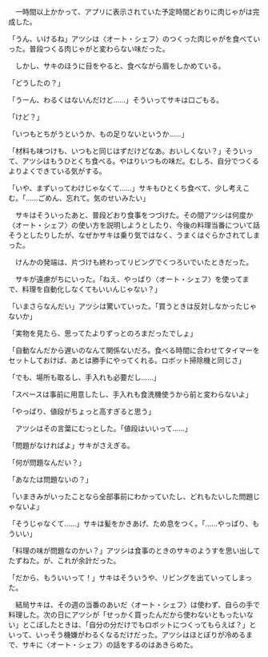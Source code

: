 　一時間以上かかって、アプリに表示されていた予定時間どおりに肉じゃがは完成した。

「うん、いけるね」アツシは〈オート・シェフ〉のつくった肉じゃがを食べていった。普段つくる肉じゃがと変わらない味だった。

　しかし、サキのほうに目をやると、食べながら眉をしかめている。

「どうしたの？」

「うーん、わるくはないんだけど……」そういってサキは口ごもる。

「けど？」

「いつもとちがうというか、もの足りないというか……」

「材料も味つけも、いつもと同じはずだけどなあ。おいしくない？」そういって、アツシはもうひとくち食べる。やはりいつもの味だ。むしろ、自分でつくるよりよくできている気がする。

「いや、まずいってわけじゃなくて……」サキもひとくち食べて、少し考えこむ。「……ごめん、忘れて。気のせいみたい」

　サキはそういったあと、普段どおり食事をつづけた。その間アツシは何度か〈オート・シェフ〉の使い方を説明しようとしたり、今後の料理当番について話そうとしたりしたが、なぜかサキは乗り気ではなく、うまくはぐらかされてしまった。

　けんかの発端は、片づけも終わってリビングでくつろいでいたときだった。

　サキが遠慮がちにいった。「ねえ、やっぱり〈オート・シェフ〉を使ってまで、料理を自動化しなくてもいいんじゃない？」

「いまさらなんだい」アツシは驚いていった。「買うときは反対しなかったじゃないか」

「実物を見たら、思ってたよりずっとのろまだったでしょ」

「自動なんだから遅いのなんて関係ないだろ。食べる時間に合わせてタイマーをセットしておけば、あとは勝手にやってくれる。ロボット掃除機と同じさ」

「でも、場所も取るし、手入れも必要だし……」

「スペースは事前に用意したし、手入れも食洗機使うから前と変わらないよ」

「やっぱり、値段がちょっと高すぎると思う」

　アツシはその言葉にむっとした。「値段はいいって……」

「問題がなければよ」サキがさえぎる。

「何が問題なんだい？」

「あなたは問題ないの？」

「いまきみがいったことなら全部事前にわかっていたし、どれもたいした問題じゃないよ」

「そうじゃなくて……」サキは髪をかきあげ、ため息をつく。「……やっぱり、もういい」

「料理の味が問題なのかい？」アツシは食事のときのサキのようすを思い出してたずねた。が、これが余計だった。

「だから、もういいって！」サキはそういうや、リビングを出ていってしまった。

　結局サキは、その週の当番のあいだ〈オート・シェフ〉は使わず、自らの手で料理した。次の日にアツシが「せっかく買ったんだから使わないともったいない」とこぼしたときは、「自分の分だけでもロボットにつくってもらえば？」といって、いっそう機嫌がわるくなるだけだった。アツシはほとぼりが冷めるまで、サキに〈オート・シェフ〉の話をするのはあきらめた。
